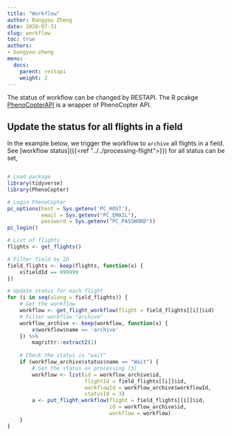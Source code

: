 ```yaml
---
title: "Workflow"
author: Bangyou Zheng
date: 2020-07-31
slug: workflow
toc: true
authors:
- bangyou-zheng
menu:
  docs:
    parent: restapi
    weight: 2
---
```



The status of workflow can be changed by RESTAPI. The R pcakge [PhenoCopterAPI](https://github.com/phenocopter/PhenoCopterAPI) is a wrapper of PhenoCopter API. 


## Update the status for all flights in a field

In the example below, we trigger the workflow to `archive` all flights in a field. See [workflow status]({{<ref "../../processing-flight">}}) for all status can be set, 


```r

# Load package
library(tidyverse)
library(PhenoCopter)

# Login PhenoCopter
pc_options(host = Sys.getenv('PC_HOST'),
           email = Sys.getenv("PC_EMAIL"),
           password = Sys.getenv("PC_PASSWORD"))
pc_login()

# List of flights
flights <- get_flights()

# Filter field by ID
field_flights <- keep(flights, function(x) {
    x$fieldId == 999999
})

# Update status for each flight
for (i in seq(along = field_flights)) {
	# Get the workflow
    workflow <- get_flight_workflow(flight = field_flights[[i]]$id)
	# Filter workflow "archive"
    workflow_archive <- keep(workflow, function(x) {
        x$workflow$name == 'archive'
    }) %>%
        magrittr::extract2(1)
	
	# Check the status is "wait"
    if (workflow_archive$status$name == "Wait") {
		# Set the status as processing (3)
        workflow <- list(id = workflow_archive$id,
                         flightId = field_flights[[i]]$id,
                         workflowId = workflow_archive$workflowId,
                         statusId = 3)
        a <- put_flight_workflow(flight = field_flights[[i]]$id,
                                 id = workflow_archive$id,
                                 workflow = workflow)
    }
}

```
